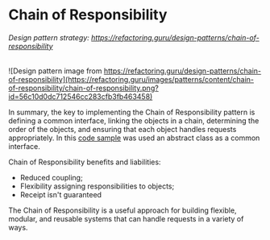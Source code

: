 # Chain of Responsibility

###### Design pattern strategy: https://refactoring.guru/design-patterns/chain-of-responsibility

![Design pattern image from https://refactoring.guru/design-patterns/chain-of-responsibility](https://refactoring.guru/images/patterns/content/chain-of-responsibility/chain-of-responsibility.png?id=56c10d0dc712546cc283cfb3fb463458)

In summary, the key to implementing the Chain of Responsibility pattern is defining a common interface, linking the objects in a chain, determining the order of the objects, and ensuring that each object handles requests appropriately. In this [code sample](./ChainOfResponsibilityWithJava/) was used an abstract class as a common interface.

Chain of Responsibility benefits and liabilities:

- Reduced coupling;
- Flexibility assigning responsibilities to objects;
- Receipt isn't guaranteed

The Chain of Responsibility is a useful approach for building flexible, modular, and reusable systems that can handle requests in a variety of ways.
